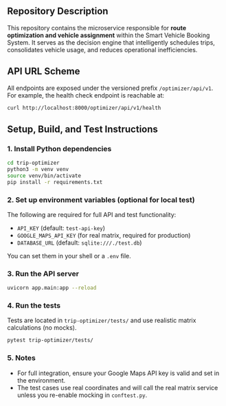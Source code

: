 ## Repository Description

This repository contains the microservice responsible for **route optimization and vehicle assignment** within the Smart Vehicle Booking System. It serves as the decision engine that intelligently schedules trips, consolidates vehicle usage, and reduces operational inefficiencies.

## API URL Scheme

All endpoints are exposed under the versioned prefix `/optimizer/api/v1`.
For example, the health check endpoint is reachable at:

```bash
curl http://localhost:8000/optimizer/api/v1/health
```

## Setup, Build, and Test Instructions

### 1. Install Python dependencies

```bash
cd trip-optimizer
python3 -m venv venv
source venv/bin/activate
pip install -r requirements.txt
```

### 2. Set up environment variables (optional for local test)

The following are required for full API and test functionality:

- `API_KEY` (default: `test-api-key`)
- `GOOGLE_MAPS_API_KEY` (for real matrix, required for production)
- `DATABASE_URL` (default: `sqlite:///./test.db`)

You can set them in your shell or a `.env` file.

### 3. Run the API server

```bash
uvicorn app.main:app --reload
```

### 4. Run the tests

Tests are located in `trip-optimizer/tests/` and use realistic matrix calculations (no mocks).

```bash
pytest trip-optimizer/tests/
```

### 5. Notes

- For full integration, ensure your Google Maps API key is valid and set in the environment.
- The test cases use real coordinates and will call the real matrix service unless you re-enable mocking in `conftest.py`.